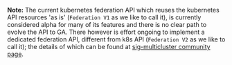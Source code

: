 **Note:** The current kubernetes federation API which reuses the kubernetes API 
resources 'as is' (`Federation V1` as we like to call it), is currently considered 
alpha for many of its features and there is no clear path to evolve the API to GA. 
There however is effort ongoing to implement a dedicated federation API, different 
from k8s API (`Federation V2` as we like to call it); the details of which can be 
found at [sig-multicluster community page](https://github.com/kubernetes/community/tree/master/sig-multicluster).

<br>
